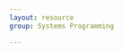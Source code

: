 ```yaml
---
layout: resource
group: Systems Programming

---
```

<!-- General resources go here -->

<!-- #### Beginner -->

<!-- #### Intermediate -->

<!-- #### Advanced -->

<!-- #### Jedi -->
